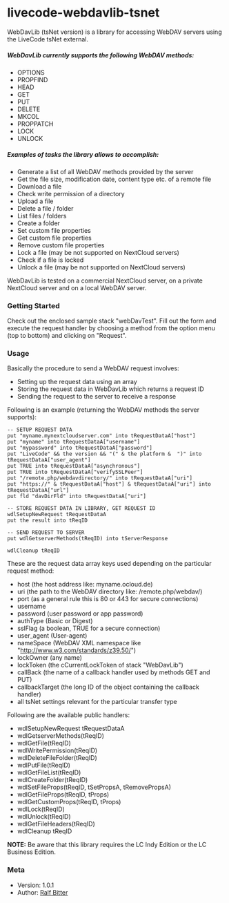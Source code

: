# livecode-webdavlib-tsnet


WebDavLib (tsNet version) is a library for accessing WebDAV servers using the LiveCode tsNet external.

##### WebDavLib currently supports the following WebDAV methods:

-   OPTIONS
-   PROPFIND
-   HEAD
-   GET
-   PUT
-   DELETE
-   MKCOL
-   PROPPATCH
-   LOCK
-   UNLOCK


##### Examples of tasks the library allows to accomplish:

-   Generate a list of all WebDAV methods provided by the server
-   Get the file size, modification date, content type etc. of a remote file
-   Download a file
-   Check write permission of a directory
-   Upload a file
-   Delete a file / folder
-   List files / folders
-   Create a folder
-   Set custom file properties
-   Get custom file properties
-   Remove custom file properties
-   Lock a file (may be not supported on NextCloud servers)
-   Check if a file is locked
-   Unlock a file (may be not supported on NextCloud servers)

WebDavLib is tested on a commercial NextCloud server, on a private NextCloud server and on a local WebDAV server.


### Getting Started

Check out the enclosed sample stack "webDavTest". Fill out the form and execute the request handler by choosing a method from the option menu (top to bottom) and clicking on "Request".


### Usage

Basically the procedure to send a WebDAV request involves:

-   Setting up the request data using an array
-   Storing the request data in WebDavLib which returns a request ID
-   Sending the request to the server to receive a response

Following is an example (returning the WebDAV methods the server supports):

```
-- SETUP REQUEST DATA
put "myname.mynextcloudserver.com" into tRequestDataA["host"]
put "myname" into tRequestDataA["username"]
put "mypassword" into tRequestDataA["password"]
put "LiveCode" && the version && "(" & the platform &  ")" into tRequestDataA["user_agent"]
put TRUE into tRequestDataA["asynchronous"]
put TRUE into tRequestDataA["verifySSLPeer"]
put "/remote.php/webdavdirectory/" into tRequestDataA["uri"]
put "https://" & tRequestDataA["host"] & tRequestDataA["uri"] into tRequestDataA["url"]
put fld "davDirFld" into tRequestDataA["uri"]

-- STORE REQUEST DATA IN LIBRARY, GET REQUEST ID
wdlSetupNewRequest tRequestDataA
put the result into tReqID

-- SEND REQUEST TO SERVER
put wdlGetserverMethods(tReqID) into tServerResponse

wdlCleanup tReqID
```

These are the request data array keys used depending on the particular request method:

-   host (the host address like: myname.ocloud.de)
-   uri (the path to the WebDAV directory like: /remote.php/webdav/)
-   port (as a general rule this is 80 or 443 for secure connections)
-   username
-   password (user password or app password)
-   authType (Basic or Digest)
-   sslFlag (a boolean, TRUE for a secure connection)
-   user_agent (User-agent)
-   nameSpace (WebDAV XML namespace like "http://www.w3.com/standards/z39.50/")
-   lockOwner (any name)
-   lockToken (the cCurrentLockToken of stack "WebDavLib")
-   callBack (the name of a callback handler used by methods GET and PUT)
-   callbackTarget (the long ID of the object containing the callback handler)
-   all tsNet settings relevant for the particular transfer type


Following are the available public handlers:

-   wdlSetupNewRequest tRequestDataA
-   wdlGetserverMethods(tReqID)
-   wdlGetFile(tReqID)
-   wdlWritePermission(tReqID)
-   wdlDeleteFileFolder(tReqID)
-   wdlPutFile(tReqID)
-   wdlGetFileList(tReqID)
-   wdlCreateFolder(tReqID)
-   wdlSetFileProps(tReqID, tSetPropsA, tRemovePropsA)
-   wdlGetFileProps(tReqID, tProps)
-   wdlGetCustomProps(tReqID, tProps)
-   wdlLock(tReqID)
-   wdlUnlock(tReqID)
-   wdlGetFileHeaders(tReqID)
-   wdlCleanup tReqID


**NOTE:** Be aware that this library requires the LC Indy Edition or the LC Business Edition.


### Meta

-   Version: 1.0.1
-   Author:  [Ralf Bitter](mailto:rabit@revigniter.com)
